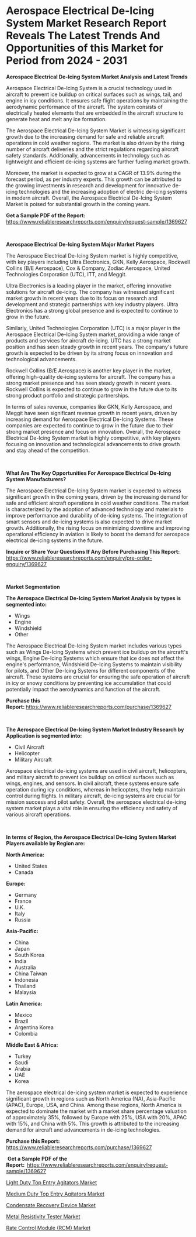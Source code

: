 <p><h1>Aerospace Electrical De-Icing System Market Research Report Reveals The Latest Trends And Opportunities of this Market for Period from 2024 - 2031</h1></p><p><strong>Aerospace Electrical De-Icing System Market Analysis and Latest Trends</strong></p>
<p><p>Aerospace Electrical De-Icing System is a crucial technology used in aircraft to prevent ice buildup on critical surfaces such as wings, tail, and engine in icy conditions. It ensures safe flight operations by maintaining the aerodynamic performance of the aircraft. The system consists of electrically heated elements that are embedded in the aircraft structure to generate heat and melt any ice formation.</p><p>The Aerospace Electrical De-Icing System Market is witnessing significant growth due to the increasing demand for safe and reliable aircraft operations in cold weather regions. The market is also driven by the rising number of aircraft deliveries and the strict regulations regarding aircraft safety standards. Additionally, advancements in technology such as lightweight and efficient de-icing systems are further fueling market growth.</p><p>Moreover, the market is expected to grow at a CAGR of 13.9% during the forecast period, as per industry experts. This growth can be attributed to the growing investments in research and development for innovative de-icing technologies and the increasing adoption of electric de-icing systems in modern aircraft. Overall, the Aerospace Electrical De-Icing System Market is poised for substantial growth in the coming years.</p></p>
<p><strong>Get a Sample PDF of the Report:&nbsp;</strong> <a href="https://www.reliableresearchreports.com/enquiry/request-sample/1369627">https://www.reliableresearchreports.com/enquiry/request-sample/1369627</a></p>
<p>&nbsp;</p>
<p><strong>Aerospace Electrical De-Icing System Major Market Players</strong></p>
<p><p>The Aerospace Electrical De-Icing System market is highly competitive, with key players including Ultra Electronics, GKN, Kelly Aerospace, Rockwell Collins (B/E Aerospace), Cox & Company, Zodiac Aerospace, United Technologies Corporation (UTC), ITT, and Meggit. </p><p>Ultra Electronics is a leading player in the market, offering innovative solutions for aircraft de-icing. The company has witnessed significant market growth in recent years due to its focus on research and development and strategic partnerships with key industry players. Ultra Electronics has a strong global presence and is expected to continue to grow in the future.</p><p>Similarly, United Technologies Corporation (UTC) is a major player in the Aerospace Electrical De-Icing System market, providing a wide range of products and services for aircraft de-icing. UTC has a strong market position and has seen steady growth in recent years. The company's future growth is expected to be driven by its strong focus on innovation and technological advancements.</p><p>Rockwell Collins (B/E Aerospace) is another key player in the market, offering high-quality de-icing systems for aircraft. The company has a strong market presence and has seen steady growth in recent years. Rockwell Collins is expected to continue to grow in the future due to its strong product portfolio and strategic partnerships.</p><p>In terms of sales revenue, companies like GKN, Kelly Aerospace, and Meggit have seen significant revenue growth in recent years, driven by increasing demand for Aerospace Electrical De-Icing Systems. These companies are expected to continue to grow in the future due to their strong market presence and focus on innovation. Overall, the Aerospace Electrical De-Icing System market is highly competitive, with key players focusing on innovation and technological advancements to drive growth and stay ahead of the competition.</p></p>
<p>&nbsp;</p>
<p><strong>What Are The Key Opportunities For Aerospace Electrical De-Icing System Manufacturers?</strong></p>
<p><p>The Aerospace Electrical De-Icing System market is expected to witness significant growth in the coming years, driven by the increasing demand for safe and efficient aircraft operations in cold weather conditions. The market is characterized by the adoption of advanced technology and materials to improve performance and durability of de-icing systems. The integration of smart sensors and de-icing systems is also expected to drive market growth. Additionally, the rising focus on minimizing downtime and improving operational efficiency in aviation is likely to boost the demand for aerospace electrical de-icing systems in the future.</p></p>
<p><strong>Inquire or Share Your Questions If Any Before Purchasing This Report:</strong> <a href="https://www.reliableresearchreports.com/enquiry/pre-order-enquiry/1369627">https://www.reliableresearchreports.com/enquiry/pre-order-enquiry/1369627</a></p>
<p>&nbsp;</p>
<p><strong>Market Segmentation</strong></p>
<p><strong>The Aerospace Electrical De-Icing System Market Analysis by types is segmented into:</strong></p>
<p><ul><li>Wings </li><li>Engine</li><li>Windshield </li><li>Other </li></ul></p>
<p><p>The Aerospace Electrical De-Icing System market includes various types such as Wings De-Icing Systems which prevent ice buildup on the aircraft's wings, Engine De-Icing Systems which ensure that ice does not affect the engine's performance, Windshield De-Icing Systems to maintain visibility for pilots, and Other De-Icing Systems for different components of the aircraft. These systems are crucial for ensuring the safe operation of aircraft in icy or snowy conditions by preventing ice accumulation that could potentially impact the aerodynamics and function of the aircraft.</p></p>
<p><strong>Purchase this Report:&nbsp;</strong><a href="https://www.reliableresearchreports.com/purchase/1369627">https://www.reliableresearchreports.com/purchase/1369627</a></p>
<p>&nbsp;</p>
<p><strong>The Aerospace Electrical De-Icing System Market Industry Research by Application is segmented into:</strong></p>
<p><ul><li>Civil Aircraft</li><li>Helicopter</li><li>Military Aircraft</li></ul></p>
<p><p>Aerospace electrical de-icing systems are used in civil aircraft, helicopters, and military aircraft to prevent ice buildup on critical surfaces such as wings, engines, and sensors. In civil aircraft, these systems ensure safe operation during icy conditions, whereas in helicopters, they help maintain control during flights. In military aircraft, de-icing systems are crucial for mission success and pilot safety. Overall, the aerospace electrical de-icing system market plays a vital role in ensuring the efficiency and safety of various aircraft operations.</p></p>
<p>&nbsp;</p>
<p><strong>In terms of Region, the Aerospace Electrical De-Icing System Market Players available by Region are:</strong></p>
<p>
    <p> <strong> North America: </strong>
        <ul>
            <li>United States</li>
            <li>Canada</li>
        </ul>
        </p> 
    <p> <strong> Europe: </strong>
        <ul>
            <li>Germany</li>
            <li>France</li>
            <li>U.K.</li>
            <li>Italy</li>
            <li>Russia</li>
        </ul>
        </p> 
    <p> <strong> Asia-Pacific: </strong>
        <ul>
            <li>China</li>
            <li>Japan</li>
            <li>South Korea</li>
            <li>India</li>
            <li>Australia</li>
            <li>China Taiwan</li>
            <li>Indonesia</li>
            <li>Thailand</li>
            <li>Malaysia</li>
        </ul>
        </p> 
    <p> <strong> Latin America: </strong>
        <ul>
            <li>Mexico</li>
            <li>Brazil</li>
            <li>Argentina Korea</li>
            <li>Colombia</li>
        </ul>
        </p> 
    <p> <strong> Middle East & Africa: </strong>
        <ul>
            <li>Turkey</li>
            <li>Saudi</li>
            <li>Arabia</li>
            <li>UAE</li>
            <li>Korea</li>
        </ul>
    </p>
    </p>
<p><p>The aerospace electrical de-icing system market is expected to experience significant growth in regions such as North America (NA), Asia-Pacific (APAC), Europe, USA, and China. Among these regions, North America is expected to dominate the market with a market share percentage valuation of approximately 35%, followed by Europe with 25%, USA with 20%, APAC with 15%, and China with 5%. This growth is attributed to the increasing demand for aircraft and advancements in de-icing technologies.</p></p>
<p><strong>Purchase this Report: </strong><a href="https://www.reliableresearchreports.com/purchase/1369627">https://www.reliableresearchreports.com/purchase/1369627</a></p>
<p>&nbsp;<strong>Get a Sample PDF of the Report:&nbsp;&nbsp;</strong><a href="https://www.reliableresearchreports.com/enquiry/request-sample/1369627">https://www.reliableresearchreports.com/enquiry/request-sample/1369627</a></p>
<p><strong></strong></p>
<p><p><a href="https://medium.com/@vivianejast/light-duty-top-entry-agitators-market-the-key-to-successful-business-strategy-forecast-till-2031-b0de55119f13">Light Duty Top Entry Agitators Market</a></p><p><a href="https://medium.com/@vivianejast/medium-duty-top-entry-agitators-market-size-market-outlook-and-market-forecast-2024-to-2031-bb918dc35e6a">Medium Duty Top Entry Agitators Market</a></p><p><a href="https://medium.com/@vivianejast/condensate-recovery-device-market-report-reveals-the-latest-trends-and-growth-opportunities-of-this-67e1904a75d6">Condensate Recovery Device Market</a></p><p><a href="https://medium.com/@vivianejast/metal-resistivity-tester-market-trends-and-market-analysis-forecasted-for-period-2024-2031-a9d549e221aa">Metal Resistivity Tester Market</a></p><p><a href="https://medium.com/@smriti.reportprime/rate-control-module-rcm-market-outlook-industry-overview-and-forecast-2024-to-2031-e961516eb248">Rate Control Module (RCM) Market</a></p></p>